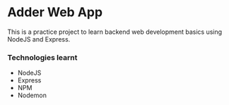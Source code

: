 # Adder Web App

This is a practice project to learn backend web development basics using NodeJS and Express.

### Technologies learnt

- NodeJS
- Express
- NPM
- Nodemon